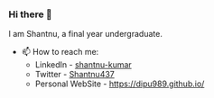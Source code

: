 ### Hi there 👋

<!--
**dipu989/dipu989** is a ✨ _special_ ✨ repository because its `README.md` (this file) appears on your GitHub profile.

Here are some ideas to get you started:

- 🔭 I’m currently working on ...
- 🌱 I’m currently learning ...
- 👯 I’m looking to collaborate on ...
- 🤔 I’m looking for help with ...
- 💬 Ask me about ...
- 📫 How to reach me: ...
- 😄 Pronouns: ...
- ⚡ Fun fact: ...
-->

I am Shantnu, a final year undergraduate.

- 📫 How to reach me: 
    * LinkedIn - [shantnu-kumar](https://www.linkedin.com/in/shantnu-kumar/)
    * Twitter - [Shantnu437](https://twitter.com/Shantnu437)
    * Personal WebSite - https://dipu989.github.io/
